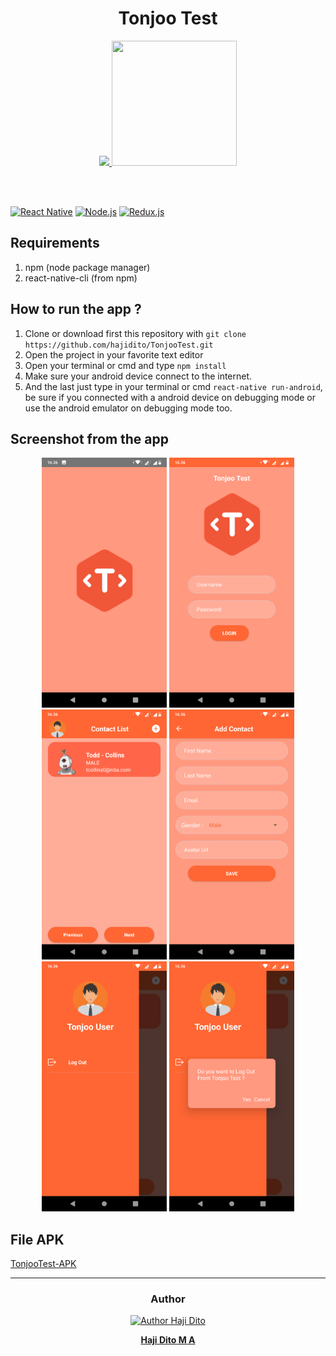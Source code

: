<h1 align='center'>Tonjoo Test</h1>

<p align='center'>
  <a href='https://facebook.github.io/react-native/'>
  <img src='https://kreitech.io/blog/wp-content/uploads/2018/10/1_-NOQtyJAGQ1RNC3iVt_thA.png' />
  <img src='https://redux.js.org/img/redux.svg' width="200" height="200"/>
  </a>
</p>

<br>
<br>

[![React Native](https://img.shields.io/badge/React%20Native-0.60-blue.svg?style=rounded-square)](https://facebook.github.io/react-native/)
[![Node.js](https://img.shields.io/badge/Node.js-v.10.16-green.svg?style=rounded-square)](https://nodejs.org/)
[![Redux.js](https://img.shields.io/badge/Redux.js-4.0.1-purple.svg?style=rounded-square)](https://redux.js.org/)

## Requirements
1. npm (node package manager)
2. react-native-cli (from npm)

## How to run the app ?
1. Clone or download first this repository with `git clone https://github.com/hajidito/TonjooTest.git`
2. Open the project in your favorite text editor
3. Open your terminal or cmd and type `npm install`
4. Make sure your android device connect to the internet.
5. And the last just type in your terminal or cmd `react-native run-android`, be sure if you connected with a android device on debugging mode or use the android emulator on debugging mode too.

## Screenshot from the app
<p align='center'>
  <span>
  <img src='https://github.com/hajidito/TonjooTest/blob/master/Screenshot_20190809-163608.png' width=200 />
  <img src='https://github.com/hajidito/TonjooTest/blob/master/Screenshot_20190809-163613.png' width=200 />
  <img src='https://github.com/hajidito/TonjooTest/blob/master/Screenshot_20190809-163624.png' width=200 />
  <img src='https://github.com/hajidito/TonjooTest/blob/master/Screenshot_20190809-163630.png' width=200 />
  <img src='https://github.com/hajidito/TonjooTest/blob/master/Screenshot_20190809-163637.png' width=200 />
  <img src='https://github.com/hajidito/TonjooTest/blob/master/Screenshot_20190809-163642.png' width=200 />
  </span>
</p>

## File APK
[TonjooTest-APK](https://drive.google.com/open?id=1Sh3hg0dxGOhDGzJtww6XIRNEMKCgiHQo)
<hr>

<h3 align="center">Author</h3>

<p align="center">
<a href="https://github.com/hajidito">
  <img alt="Author Haji Dito" title="git author" src="https://avatars3.githubusercontent.com/u/50772146?s=460&v=4" width="250" />
</a>
<p align="center"><b><a href="https://github.com/hajidito">Haji Dito M A</a></b></p>
</p>
